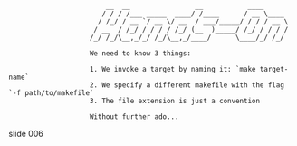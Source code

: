                             __  __                __           ____
                           / / / /___ _____  ____/ /____      / __ \____
                          / /_/ / __ `/ __ \/ __  / ___/_____/ / / / __ \
                         / __  / /_/ / / / / /_/ (__  )_____/ /_/ / / / /
                        /_/ /_/\__,_/_/ /_/\__,_/____/      \____/_/ /_/

                        We need to know 3 things:

                        1. We invoke a target by naming it: `make target-name`
                        2. We specify a different makefile with the flag `-f path/to/makefile`
                        3. The file extension is just a convention

                        Without further ado...

















































































slide 006
